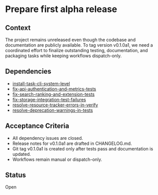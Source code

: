 # Prepare first alpha release

## Context
The project remains unreleased even though the codebase and documentation are
publicly available. To tag version v0.1.0a1, we need a coordinated effort to
finalize outstanding testing, documentation, and packaging tasks while keeping
workflows dispatch-only.

## Dependencies
- [install-task-cli-system-level](archive/install-task-cli-system-level.md)
- [fix-api-authentication-and-metrics-tests](fix-api-authentication-and-metrics-tests.md)
- [fix-search-ranking-and-extension-tests](fix-search-ranking-and-extension-tests.md)
- [fix-storage-integration-test-failures](fix-storage-integration-test-failures.md)
- [resolve-resource-tracker-errors-in-verify](resolve-resource-tracker-errors-in-verify.md)
- [resolve-deprecation-warnings-in-tests](resolve-deprecation-warnings-in-tests.md)

## Acceptance Criteria
- All dependency issues are closed.
- Release notes for v0.1.0a1 are drafted in CHANGELOG.md.
- Git tag v0.1.0a1 is created only after tests pass and documentation is updated.
- Workflows remain manual or dispatch-only.

## Status
Open
